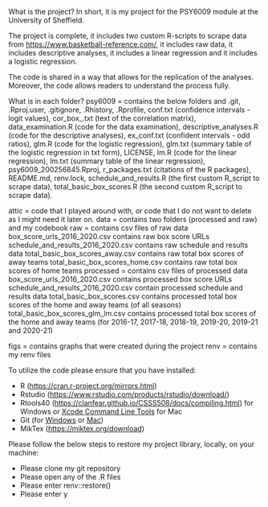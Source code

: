 What is the project?
In short, it is my project for the PSY6009 module at the University of Sheffield.

The project is complete, it includes two custom R-scripts to scrape data from
https://www.basketball-reference.com/, it includes raw data, 
it includes descriptive analyses, it includes a linear regression and it includes
a logistic regression.

The code is shared in a way that allows for the replication of the analyses.  
Moreover, the code allows readers to understand the process fully. 

What is in each folder?
psy6009 = contains the below folders and .git, .Rproj.user, .gitignore,
.Rhistory, .Rprofile, conf.txt (confidence intervals - logit values), cor_box_.txt (text of the correlation matrix), data_examination.R
(code for the data examination), descriptive_analyses.R (code for the descriptive analyses),
ex_conf.txt (confident intervals - odd ratios), glm.R (code for the logistic regression), glm.txt (summary table of the logistic regression in txt form),
LICENSE, lm.R (code for the linear regression), lm.txt (summary table of the linear regression),
psy6009_200256845.Rproj, r_packages.txt (citations of the R packages),
README.md, renv.lock, schedule_and_results.R (the first custom R_script to scrape data), 
total_basic_box_scores.R (the second custom R_script to scrape data). 

attic = code that I played around with, or code that I do not want to delete as I might need it later on.
data = contains two folders (processed and raw) and my codebook
       raw = contains csv files of raw data
             box_score_urls_2016_2020.csv contains raw box score URLs
             schedule_and_results_2016_2020.csv contains raw schedule and results data
             total_basic_box_scores_away.csv contains raw total box scores of away teams
             total_basic_box_scores_home.csv contains raw total box scores of home teams
       processed = contains csv files of processed data
		   box_score_urls_2016_2020.csv contains processed box score URLs
                   schedule_and_results_2016_2020.csv contain processed schedule and results data
                   total_basic_box_scores.csv contains processed total box scores of the home and away teams (of all seasons)
                   total_basic_box_scores_glm_lm.csv contains processed total box scores of the home and away teams (for 2016-17, 2017-18, 2018-19, 2019-20, 2019-21 and 2020-21)
	           	                   
figs = contains graphs that were created during the project 
renv = contains my renv files

To utilize the code please ensure that you have installed:  

- R (https://cran.r-project.org/mirrors.html)   
- Rstudio (https://www.rstudio.com/products/rstudio/download/)  
- Rtools40 (https://clanfear.github.io/CSSS508/docs/compiling.html) for Windows or [Xcode Command Line Tools](https://clanfear.github.io/CSSS508/docs/compiling.html) for Mac    
- Git (for [Windows](https://git-scm.com/download/win) or [Mac](https://git-scm.com/download/mac))    
- MikTex (https://miktex.org/download)     

Please follow the below steps to restore my project library, locally, on your machine:

- Please clone my git repository  
- Please open any of the .R files 
- Please enter renv::restore()  
- Please enter y
